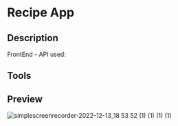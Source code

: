 # Recipe App

## Description

FrontEnd - 
API used: 


## Tools 


## Preview


![simplescreenrecorder-2022-12-13_18 53 52 (1) (1) (1) (1)](https://user-images.githubusercontent.com/102385019/208007644-74b5f60f-1d26-45c3-96f7-93e5fb445e46.gif)
